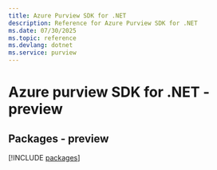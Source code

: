 ```yaml
---
title: Azure Purview SDK for .NET
description: Reference for Azure Purview SDK for .NET
ms.date: 07/30/2025
ms.topic: reference
ms.devlang: dotnet
ms.service: purview
---
```

# Azure purview SDK for .NET - preview
## Packages - preview
[!INCLUDE [packages](purview-index.md)]